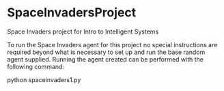 # SpaceInvadersProject
Space Invaders project for Intro to Intelligent Systems

To run the Space Invaders agent for this project no special instructions are required beyond what is necessary
to set up and run the base random agent supplied. Running the agent created can be performed with the following
command:

python spaceinvaders1.py
